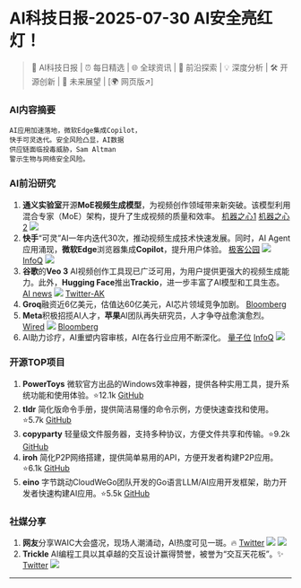 
# AI科技日报-2025-07-30 AI安全亮红灯！
> 🤖 AI科技日报 | ⏰ 每日精选 | 🌐 全球资讯 | 🔬 前沿探索 | 💡 深度分析 | 🛠️ 开源创新 | 🚀 未来展望 | [🌍 网页版↗️]
### **AI内容摘要**
```
AI应用加速落地，微软Edge集成Copilot，
快手可灵迭代。安全风险凸显，AI数据
供应链面临投毒威胁，Sam Altman
警示生物与网络安全风险。
```
### AI前沿研究
1.  **通义实验室**开源**MoE视频生成模型**，为视频创作领域带来新突破。该模型利用混合专家（MoE）架构，提升了生成视频的质量和效率。
    [机器之心1](https://www.jiqizhixin.com/articles/2025-07-29-19)
    [机器之心2](https://www.jiqizhixin.com/articles/2025-07-29-11)
    ![](https://cdn.jiqizhixin.com/assets/global/logo-4819103cf20202b394b95f4d561b26f2959f5be5b58198c02f5a869244beff8c.png)
2.  **快手**“可灵”AI一年内迭代30次，推动视频生成技术快速发展。同时，AI Agent应用涌现，**微软Edge**浏览器集成**Copilot**，提升用户体验。
    [极客公园](http://www.geekpark.net/news/352095)
    ![](https://imgslim.geekpark.net/uploads/image/file/00/b3/00b3a9b3eb82c606e91710e802129a85.PNG)
    [InfoQ](https://www.infoq.cn/article/1HtaG3ortUO0hFb6iGkH?utm_source=rss&utm_medium=article)
    ![](https://static001.geekbang.org/static/infoq/img/infoq_icon.jpg)
3.  **谷歌**的**Veo 3** AI视频创作工具现已广泛可用，为用户提供更强大的视频生成能力。此外，**Hugging Face**推出**Trackio**，进一步丰富了AI模型和工具生态。
    [AI news](https://www.artificialintelligence-news.com/news/google-veo-3-ai-video-creation-tools-now-widely-available/)
    ![](https://www.artificialintelligence-news.com/wp-content/uploads/2022/04/ai-expo-world-728x-90-01.png)
    [Twitter-AK](https://x.com/_akhaliq/status/1950223874953470185)
4.  **Groq**融资近6亿美元，估值达60亿美元，AI芯片领域竞争加剧。
    [Bloomberg](https://www.bloomberg.com/news/articles/2025-07-29/ai-chip-startup-groq-nears-600-million-fundraising-deal)
5.  **Meta**积极招揽AI人才，**苹果**AI团队再失研究员，人才争夺战愈演愈烈。
    [Wired](https://www.wired.com/story/mark-zuckerberg-ai-recruiting-spree-thinking-machines/)
    ![](https://media.wired.com/photos/6887edcfde8443d2f55f416f/191:100/w_1280,c_limit/Model-Behavior-Zuck-Talent-War-Business.jpg)
    [Bloomberg](https://www.bloomberg.com/news/articles/2025-07-29/apple-loses-ai-models-engineer-bowen-zhang-to-meta-superintelligence-team)
6.  AI助力诊疗，AI重塑内容审核，AI在各行业应用不断深化。
    [量子位](https://www.qbitai.com/2025/07/315212.html)
    [InfoQ](https://www.infoq.cn/article/GbRGL9VMHuXhjYbz0aSd?utm_source=rss&utm_medium=article)
    ![](https://static001.geekbang.org/static/infoq/img/infoq_icon.jpg)
### 开源TOP项目
1.  **PowerToys** 微软官方出品的Windows效率神器，提供各种实用工具，提升系统功能和使用体验。⭐12.1k
    [GitHub](https://github.com/microsoft/PowerToys)
2.  **tldr** 简化版命令手册，提供简洁易懂的命令示例，方便快速查找和使用。⭐5.7k
    [GitHub](https://github.com/tldr-pages/tldr)
3.  **copyparty** 轻量级文件服务器，支持多种协议，方便文件共享和传输。⭐9.2k
    [GitHub](https://github.com/9001/copyparty)
4.  **iroh** 简化P2P网络搭建，提供简单易用的API，方便开发者构建P2P应用。⭐6.1k
    [GitHub](https://github.com/n0-computer/iroh)
5.  **eino** 字节跳动CloudWeGo团队开发的Go语言LLM/AI应用开发框架，助力开发者快速构建AI应用。⭐5.5k
    [GitHub](https://github.com/cloudwego/eino)
### 社媒分享
1.  **网友**分享WAIC大会盛况，现场人潮涌动，AI热度可见一斑。🔥
    [Twitter](https://x.com/oran_ge/status/1950051570659324260)
    ![](https://cdn.jsdmirror.com/gh/justlovemaki/imagehub@main/images/2025/07/news_01k1bfgh7ze26t2y2y3gz743p3.avif)
    ![](https://cdn.jsdmirror.com/gh/justlovemaki/imagehub@main/images/2025/07/news_01k1bfgm9ee1zve6wv0ck212gh.avif)
2.  **Trickle** AI编程工具以其卓越的交互设计赢得赞誉，被誉为“交互天花板”。✨
    [Twitter](https://x.com/vista8/status/1950113810716733491)
    ![](https://cdn.jsdmirror.com/gh/justlovemaki/imagehub@main/images/2025/07/news_01k1bfgpqnfrvbd0hcqbr49fbd.avif)
---